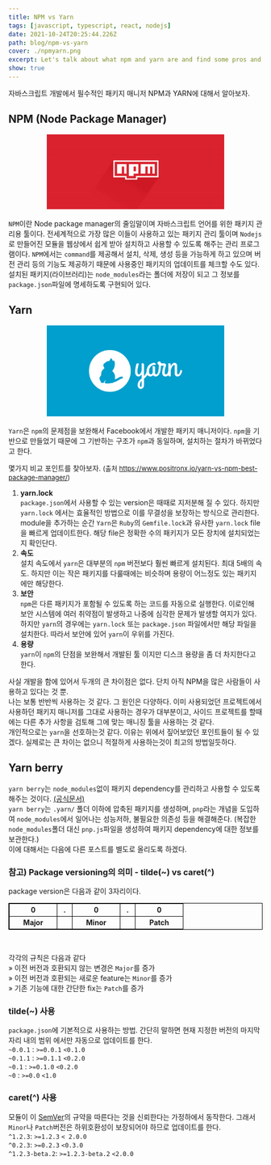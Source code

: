 ```yaml
---
title: NPM vs Yarn 
tags: [javascript, typescript, react, nodejs]
date: 2021-10-24T20:25:44.226Z
path: blog/npm-vs-yarn
cover: ./npmyarn.png
excerpt: Let's talk about what npm and yarn are and find some pros and cons between them
show: true
---
```

자바스크립트 개발에서 필수적인 패키지 매니저 NPM과 YARN에 대해서 알아보자.

## NPM (Node Package Manager)
<div style="width: 70%;margin-bottom: 15px; margin-left:auto; margin-right: auto;">
  <img src="./npm.png" />
</div>

`NPM`이란 Node package manager의 줄임말이며 자바스크립트 언어를 위한 패키지 관리용 툴이다. 전세계적으로 가장 많은 이들이 사용하고 있는 패키지 관리 툴이며 `Nodejs`로 만들어진 모듈을 웹상에서 쉽게 받아 설치하고 사용할 수 있도록 해주는 관리 프로그램이다. `NPM`에서는 `command`를 제공해서 설치, 삭제, 생성 등을 가능하게 하고 있으며 버전 관리 등의 기능도 제공하기 때문에 사용중인 패키지의 업데이트를 체크할 수도 있다. 설치된 패키지(라이브러리)는 `node_modules`라는 폴더에 저장이 되고 그 정보를 `package.json`파일에 명세하도록 구현되어 있다.

## Yarn
<div style="width: 70%;margin-bottom: 15px; margin-left:auto; margin-right: auto;">
  <img src="./yarn.png" />
</div>

`Yarn`은 `npm`의 문제점을 보완해서 Facebook에서 개발한 패키지 매니저이다. `npm`을 기반으로 만들었기 때문에 그 기반하는 구조가 `npm`과 동일하며, 설치하는 절차가 바뀌었다고 한다.


몇가지 비교 포인트를 찾아보자. <span style="font-size:13px">(출처 https://www.positronx.io/yarn-vs-npm-best-package-manager/) </span>

1. <b>yarn.lock</b>   
`package.json`에서 사용할 수 있는 version은 때때로 지저분해 질 수 있다. 하지만 `yarn.lock` 에서는 효율적인 방법으로 이를 무결성을 보장하는 방식으로 관리한다. module을 추가하는 순간 `Yarn`은 `Ruby`의 `Gemfile.lock`과 유사한 `yarn.lock` file을 빠르게 업데이트한다. 해당 file은 정확한 수의 패키지가 모든 장치에 설치되었는지 확인단다.
2. <b>속도</b>  
설치 속도에서 `yarn`은 대부분의 `npm` 버전보다 훨씬 빠르게 설치된다. 최대 5배의 속도. 하지만 이는 작은 패키지를 다룰때에는 비슷하며 용량이 어느정도 있는 패키지에만 해당한다.
3. <b>보안</b>  
`npm`은 다른 패키지가 포함될 수 있도록 하는 코드를 자동으로 실행한다. 이로인해 보안 시스템에 여러 취약점이 발생하고 나중에 심각한 문제가 발생할 여지가 있다. 하지만 `yarn`의 경우에는 `yarn.lock` 또는 `package.json` 파일에서만 해당 파일을 설치한다. 따라서 보안에 있어 `yarn`이 우위를 가진다.
4. <b>용량</b>  
`yarn`이 `npm`의 단점을 보완해서 개발된 툴 이지만 디스크 용량을 좀 더 차지한다고 한다.

사실 개발을 함에 있어서 두개의 큰 차이점은 없다. 단치 아직 NPM을 많은 사람들이 사용하고 있다는 것 뿐.  
나는 보통 반반씩 사용하는 것 같다. 그 원인은 다양하다. 이미 사용되었던 프로젝트에서 사용하던 패키지 매니저를 그대로 사용하는 경우가 대부분이고, 사이드 프로젝트를 할때에는 다른 추가 사항을 검토해 그에 맞는 매니징 툴을 사용하는 것 같다.  
개인적으로는 `yarn`을 선호하는것 같다. 이유는 위에서 짚어보았던 포인트들이 될 수 있겠다. 실제로는 큰 차이는 없으니 적절하게 사용하는것이 최고의 방법일듯하다.  

## Yarn berry
`yarn berry`는 `node_modules`없이 패키지 dependency를 관리하고 사용할 수 있도록 해주는 것이다. <a href='https://yarnpkg.com/getting-started/qa#why-should-you-upgrade-to-yarn-modern' target='_blank' rel='noopener noreferer'>(공식문서)</a>  
`yarn berry`는 `.yarn/` 폴더 이하에 압축된 패키지를 생성하며, `pnp`라는 개념을 도입하여 `node_modules`에서 일어나는 성능저하, 불필요한 의존성 등을 해결해준다. (복잡한 `node_modules`폴더 대신 `pnp.js`파일을 생성하여 패키지 dependency에 대한 정보를 보관한다.)  
이에 대해서는 다음에 다른 포스트를 별도로 올리도록 하겠다.


### 참고) Package versioning의 의미 - tilde(~) vs caret(^)
package version은 다음과 같이 3자리이다.  
<table style="border: 1px solid black;">
    <tr style="border: 1px solid black;">
        <th style="border: 1px solid black;width:80px;">0</th>
        <th style="border: 1px solid black;width:15px;">.</th>  
        <th style="border: 1px solid black;width:80px;">0</th>
        <th style="border: 1px solid black;width:15px;">.</th>
        <th style="border: 1px solid black;width:80px;">0</th>
    </tr>
    <tr>
        <th style="border: 1px solid black;">Major</th>
        <th style="border: 1px solid black;"></th>  
        <th style="border: 1px solid black;">Minor</th>
        <th style="border: 1px solid black;"></th>
        <th style="border: 1px solid black;">Patch</th>
    </tr>
</table>
<br/>

각각의 규칙은 다음과 같다   
» 이전 버전과 호환되지 않는 변경은 `Major`를 증가  
» 이전 버전과 호환되는 새로운 feature는 `Minor`를 증가  
» 기존 기능에 대한 간단한 fix는 `Patch`를 증가  

### tilde(~) 사용
`package.json`에 기본적으로 사용하는 방법. 간단히 말하면 현재 지정한 버전의 마지막 자리 내의 범위 에서만 자동으로 업데이트를 한다.  
`~0.0.1` : `>=0.0.1`  `<0.1.0`  
`~0.1.1` : `>=0.1.1`  `<0.2.0`  
`~0.1`   : `>=0.1.0`  `<0.2.0`  
`~0`     : `>=0.0`    `<1.0`  

### caret(^) 사용
모듈이 이 [SemVer](https://semver.org/)의 규약을 따른다는 것을 신뢰한다는 가정하에서 동작한다. 그래서 `Minor`나 `Patch`버전은 하위호환성이 보장되어야 하므로 업데이트를 한다.  
`^1.2.3`: `>=1.2.3` `< 2.0.0`  
`^0.2.3`: `>=0.2.3` `<0.3.0`  
`^1.2.3-beta.2`: `>=1.2.3-beta.2` `<2.0.0`  
